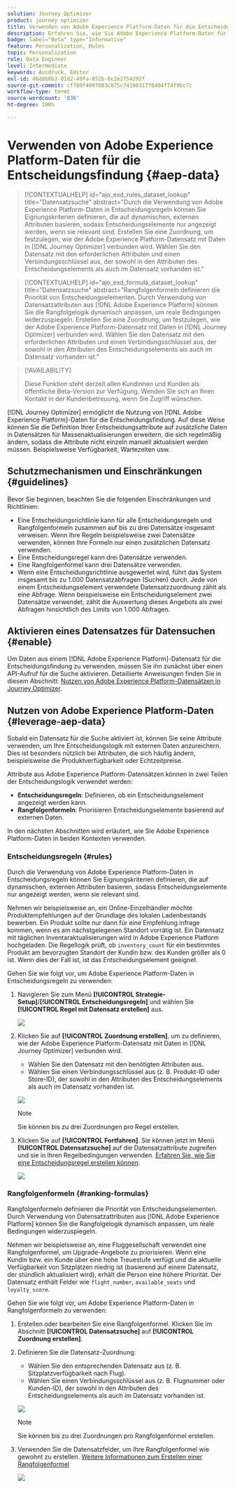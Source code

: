 ```yaml
---
solution: Journey Optimizer
product: journey optimizer
title: Verwenden von Adobe Experience Platform-Daten für die Entscheidungsfindung (Beta)
description: Erfahren Sie, wie Sie Adobe Experience Platform-Daten für die Entscheidungsfindung verwenden.
badge: label="Beta" type="Informative"
feature: Personalization, Rules
topic: Personalization
role: Data Engineer
level: Intermediate
keywords: Ausdruck, Editor
exl-id: 46d868b3-01d2-49fa-852b-8c2e2f54292f
source-git-commit: cf700f4097883c875c74196317f6494f74f9bc7c
workflow-type: tm+mt
source-wordcount: '836'
ht-degree: 100%

---
```


# Verwenden von Adobe Experience Platform-Daten für die Entscheidungsfindung {#aep-data}

>[!CONTEXTUALHELP]
>id="ajo_exd_rules_dataset_lookup"
>title="Datensatzsuche"
>abstract="Durch die Verwendung von Adobe Experience Platform-Daten in Entscheidungsregeln können Sie Eignungskriterien definieren, die auf dynamischen, externen Attributen basieren, sodass Entscheidungselemente nur angezeigt werden, wenn sie relevant sind. Erstellen Sie eine Zuordnung, um festzulegen, wie der Adobe Experience Platform-Datensatz mit Daten in [!DNL Journey Optimizer] verbunden wird. Wählen Sie den Datensatz mit den erforderlichen Attributen und einen Verbindungsschlüssel aus, der sowohl in den Attributen des Entscheidungselements als auch im Datensatz vorhanden ist."

>[!CONTEXTUALHELP]
>id="ajo_exd_formula_dataset_lookup"
>title="Datensatzsuche"
>abstract="Rangfolgenformeln definieren die Priorität von Entscheidungselementen. Durch Verwendung von Datensatzattributen aus [!DNL Adobe Experience Platform] können Sie die Rangfolgelogik dynamisch anpassen, um reale Bedingungen widerzuspiegeln. Erstellen Sie eine Zuordnung, um festzulegen, wie der Adobe Experience Platform-Datensatz mit Daten in [!DNL Journey Optimizer] verbunden wird. Wählen Sie den Datensatz mit den erforderlichen Attributen und einen Verbindungsschlüssel aus, der sowohl in den Attributen des Entscheidungselements als auch im Datensatz vorhanden ist."

>[!AVAILABILITY]
>
>Diese Funktion steht derzeit allen Kundinnen und Kunden als öffentliche Beta-Version zur Verfügung. Wenden Sie sich an Ihren Kontakt in der Kundenbetreuung, wenn Sie Zugriff wünschen.

[!DNL Journey Optimizer] ermöglicht die Nutzung von [!DNL Adobe Experience Platform]-Daten für die Entscheidungsfindung. Auf diese Weise können Sie die Definition Ihrer Entscheidungsattribute auf zusätzliche Daten in Datensätzen für Massenaktualisierungen erweitern, die sich regelmäßig ändern, sodass die Attribute nicht einzeln manuell aktualisiert werden müssen. Beispielsweise Verfügbarkeit, Wartezeiten usw.

## Schutzmechanismen und Einschränkungen {#guidelines}

Bevor Sie beginnen, beachten Sie die folgenden Einschränkungen und Richtlinien:

* Eine Entscheidungsrichtlinie kann für alle Entscheidungsregeln und Rangfolgenformeln zusammen auf bis zu drei Datensätze insgesamt verweisen. Wenn Ihre Regeln beispielsweise zwei Datensätze verwenden, können Ihre Formeln nur einen zusätzlichen Datensatz verwenden.
* Eine Entscheidungsregel kann drei Datensätze verwenden.
* Eine Rangfolgenformel kann drei Datensätze verwenden.
* Wenn eine Entscheidungsrichtlinie ausgewertet wird, führt das System insgesamt bis zu 1.000 Datensatzabfragen (Suchen) durch. Jede von einem Entscheidungselement verwendete Datensatzzuordnung zählt als eine Abfrage. Wenn beispielsweise ein Entscheidungselement zwei Datensätze verwendet, zählt die Auswertung dieses Angebots als zwei Abfragen hinsichtlich des Limits von 1.000 Abfragen.

## Aktivieren eines Datensatzes für Datensuchen {#enable}

Um Daten aus einem [!DNL Adobe Experience Platform]-Datensatz für die Entscheidungsfindung zu verwenden, müssen Sie ihn zunächst über einen API-Aufruf für die Suche aktivieren. Detaillierte Anweisungen finden Sie in diesem Abschnitt: [Nutzen von Adobe Experience Platform-Datensätzen in Journey Optimizer](../data/lookup-aep-data.md).

## Nutzen von Adobe Experience Platform-Daten {#leverage-aep-data}

Sobald ein Datensatz für die Suche aktiviert ist, können Sie seine Attribute verwenden, um Ihre Entscheidungslogik mit externen Daten anzureichern. Dies ist besonders nützlich bei Attributen, die sich häufig ändern, beispielsweise die Produktverfügbarkeit oder Echtzeitpreise.

Attribute aus Adobe Experience Platform-Datensätzen können in zwei Teilen der Entscheidungslogik verwendet werden:

* **Entscheidungsregeln**: Definieren, ob ein Entscheidungselement angezeigt werden kann.
* **Rangfolgenformeln**: Priorisieren Entscheidungselemente basierend auf externen Daten.

In den nächsten Abschnitten wird erläutert, wie Sie Adobe Experience Platform-Daten in beiden Kontexten verwenden.

### Entscheidungsregeln {#rules}

Durch die Verwendung von Adobe Experience Platform-Daten in Entscheidungsregeln können Sie Eignungskriterien definieren, die auf dynamischen, externen Attributen basieren, sodass Entscheidungselemente nur angezeigt werden, wenn sie relevant sind.

Nehmen wir beispielsweise an, ein Online-Einzelhändler möchte Produktempfehlungen auf der Grundlage des lokalen Ladenbestands bewerben. Ein Produkt sollte nur dann für eine Empfehlung infrage kommen, wenn es am nächstgelegenen Standort vorrätig ist. Ein Datensatz mit täglichen Inventaraktualisierungen wird in Adobe Experience Platform hochgeladen. Die Regellogik prüft, ob `inventory_count` für ein bestimmtes Produkt am bevorzugten Standort der Kundin bzw. des Kunden größer als 0 ist. Wenn dies der Fall ist, ist das Entscheidungselement geeignet.

Gehen Sie wie folgt vor, um Adobe Experience Platform-Daten in Entscheidungsregeln zu verwenden:

1. Navigieren Sie zum Menü **[!UICONTROL Strategie-Setup]**/**[!UICONTROL Entscheidungsregeln]** und wählen Sie **[!UICONTROL Regel mit Datensatz erstellen]** aus.

   ![](assets/exd-lookup-rule.png)

1. Klicken Sie auf **[!UICONTROL Zuordnung erstellen]**, um zu definieren, wie der Adobe Experience Platform-Datensatz mit Daten in [!DNL Journey Optimizer] verbunden wird. 

   * Wählen Sie den Datensatz mit den benötigten Attributen aus.
   * Wählen Sie einen Verbindungsschlüssel aus (z. B. Produkt-ID oder Store-ID), der sowohl in den Attributen des Entscheidungselements als auch im Datensatz vorhanden ist.

   ![](assets/exd-lookup-mapping.png)

   >[!NOTE]
   >
   >Sie können bis zu drei Zuordnungen pro Regel erstellen.

1. Klicken Sie auf **[!UICONTROL Fortfahren]**. Sie können jetzt im Menü **[!UICONTROL Datensatzsuche]** auf die Datensatzattribute zugreifen und sie in Ihren Regelbedingungen verwenden. [Erfahren Sie, wie Sie eine Entscheidungsregel erstellen können](../experience-decisioning/rules.md#create).

   ![](assets/exd-lookup-menu.png)

### Rangfolgenformeln {#ranking-formulas}

Rangfolgenformeln definieren die Priorität von Entscheidungselementen. Durch Verwendung von Datensatzattributen aus [!DNL Adobe Experience Platform] können Sie die Rangfolgelogik dynamisch anpassen, um reale Bedingungen widerzuspiegeln. 

Nehmen wir beispielsweise an, eine Fluggesellschaft verwendet eine Rangfolgenformel, um Upgrade-Angebote zu priorisieren. Wenn eine Kundin bzw. ein Kunde über eine hohe Treuestufe verfügt und die aktuelle Verfügbarkeit von Sitzplätzen niedrig ist (basierend auf einem Datensatz, der stündlich aktualisiert wird), erhält die Person eine höhere Priorität. Der Datensatz enthält Felder wie `flight_number`, `available_seats` und `loyalty_score`.

Gehen Sie wie folgt vor, um Adobe Experience Platform-Daten in Rangfolgenformeln zu verwenden:

1. Erstellen oder bearbeiten Sie eine Rangfolgenformel. Klicken Sie im Abschnitt **[!UICONTROL Datensatzsuche]** auf **[!UICONTROL Zuordnung erstellen]**.

1. Definieren Sie die Datensatz-Zuordnung:

   * Wählen Sie den entsprechenden Datensatz aus (z. B. Sitzplatzverfügbarkeit nach Flug).
   * Wählen Sie einen Verbindungsschlüssel aus (z. B. Flugnummer oder Kunden-ID), der sowohl in den Attributen des Entscheidungselements als auch im Datensatz vorhanden ist.

   ![](assets/exd-lookup-formula-mapping.png)

   >[!NOTE]
   >
   >Sie können bis zu drei Zuordnungen pro Rangfolgenformel erstellen.

1. Verwenden Sie die Datensatzfelder, um Ihre Rangfolgenformel wie gewohnt zu erstellen. [Weitere Informationen zum Erstellen einer Rangfolgenformel](ranking/ranking-formulas.md#create-ranking-formula)

   ![](assets/exd-lookup-formula-criteria.png)
